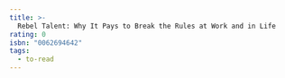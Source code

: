 ```yaml
---
title: >-
  Rebel Talent: Why It Pays to Break the Rules at Work and in Life
rating: 0
isbn: "0062694642"
tags:
  - to-read
---
```


